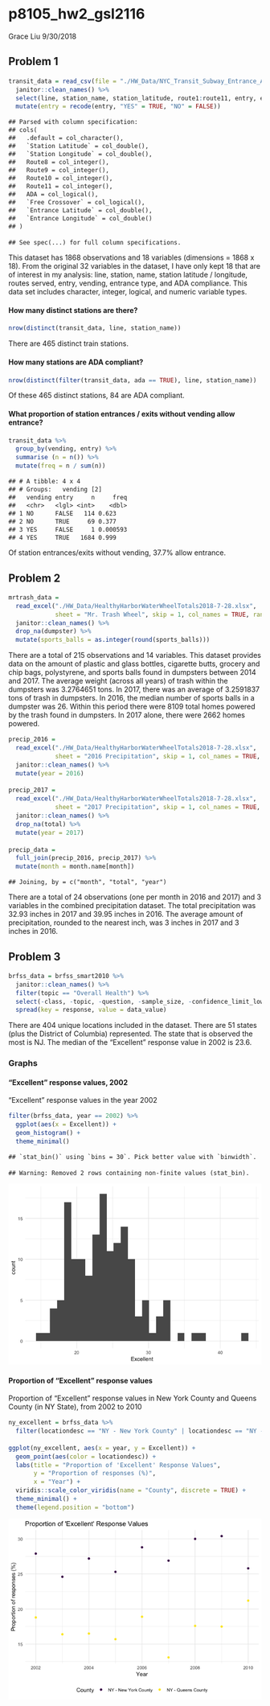 p8105\_hw2\_gsl2116
================
Grace Liu
9/30/2018

Problem 1
---------

``` r
transit_data = read_csv(file = "./HW_Data/NYC_Transit_Subway_Entrance_And_Exit_Data.csv") %>% 
  janitor::clean_names() %>% 
  select(line, station_name, station_latitude, route1:route11, entry, entrance_type, vending, ada) %>% 
  mutate(entry = recode(entry, "YES" = TRUE, "NO" = FALSE))
```

    ## Parsed with column specification:
    ## cols(
    ##   .default = col_character(),
    ##   `Station Latitude` = col_double(),
    ##   `Station Longitude` = col_double(),
    ##   Route8 = col_integer(),
    ##   Route9 = col_integer(),
    ##   Route10 = col_integer(),
    ##   Route11 = col_integer(),
    ##   ADA = col_logical(),
    ##   `Free Crossover` = col_logical(),
    ##   `Entrance Latitude` = col_double(),
    ##   `Entrance Longitude` = col_double()
    ## )

    ## See spec(...) for full column specifications.

This dataset has 1868 observations and 18 variables (dimensions = 1868 x 18). From the original 32 variables in the dataset, I have only kept 18 that are of interest in my analysis: line, station, name, station latitude / longitude, routes served, entry, vending, entrance type, and ADA compliance. This data set includes character, integer, logical, and numeric variable types.

#### How many distinct stations are there?

``` r
nrow(distinct(transit_data, line, station_name))
```

There are 465 distinct train stations.

#### How many stations are ADA compliant?

``` r
nrow(distinct(filter(transit_data, ada == TRUE), line, station_name))
```

Of these 465 distinct stations, 84 are ADA compliant.

#### What proportion of station entrances / exits without vending allow entrance?

``` r
transit_data %>%
  group_by(vending, entry) %>%
  summarise (n = n()) %>%
  mutate(freq = n / sum(n))
```

    ## # A tibble: 4 x 4
    ## # Groups:   vending [2]
    ##   vending entry     n     freq
    ##   <chr>   <lgl> <int>    <dbl>
    ## 1 NO      FALSE   114 0.623   
    ## 2 NO      TRUE     69 0.377   
    ## 3 YES     FALSE     1 0.000593
    ## 4 YES     TRUE   1684 0.999

Of station entrances/exits without vending, 37.7% allow entrance.

Problem 2
---------

``` r
mrtrash_data =
  read_excel("./HW_Data/HealthyHarborWaterWheelTotals2018-7-28.xlsx",
             sheet = "Mr. Trash Wheel", skip = 1, col_names = TRUE, range = "A2:N256") %>% 
  janitor::clean_names() %>% 
  drop_na(dumpster) %>% 
  mutate(sports_balls = as.integer(round(sports_balls)))
```

There are a total of 215 observations and 14 variables. This dataset provides data on the amount of plastic and glass bottles, cigarette butts, grocery and chip bags, polystyrene, and sports balls found in dumpsters between 2014 and 2017. The average weight (across all years) of trash within the dumpsters was 3.2764651 tons. In 2017, there was an average of 3.2591837 tons of trash in dumpsters. In 2016, the median number of sports balls in a dumpster was 26. Within this period there were 8109 total homes powered by the trash found in dumpsters. In 2017 alone, there were 2662 homes powered.

``` r
precip_2016 =
  read_excel("./HW_Data/HealthyHarborWaterWheelTotals2018-7-28.xlsx",
             sheet = "2016 Precipitation", skip = 1, col_names = TRUE, range = "A2:B14") %>% 
  janitor::clean_names() %>% 
  mutate(year = 2016)

precip_2017 =
  read_excel("./HW_Data/HealthyHarborWaterWheelTotals2018-7-28.xlsx",
             sheet = "2017 Precipitation", skip = 1, col_names = TRUE, range = "A2:B14") %>%
  janitor::clean_names() %>% 
  drop_na(total) %>% 
  mutate(year = 2017)

precip_data =
  full_join(precip_2016, precip_2017) %>% 
  mutate(month = month.name[month])
```

    ## Joining, by = c("month", "total", "year")

There are a total of 24 observations (one per month in 2016 and 2017) and 3 variables in the combined precipitation dataset. The total precipitation was 32.93 inches in 2017 and 39.95 inches in 2016. The average amount of precipitation, rounded to the nearest inch, was 3 inches in 2017 and 3 inches in 2016.

Problem 3
---------

``` r
brfss_data = brfss_smart2010 %>% 
  janitor::clean_names() %>% 
  filter(topic == "Overall Health") %>% 
  select(-class, -topic, -question, -sample_size, -confidence_limit_low:-geo_location) %>% 
  spread(key = response, value = data_value)
```

There are 404 unique locations included in the dataset. There are 51 states (plus the District of Columbia) represented. The state that is observed the most is NJ. The median of the “Excellent” response value in 2002 is 23.6.

### Graphs

#### “Excellent” response values, 2002

“Excellent” response values in the year 2002

``` r
filter(brfss_data, year == 2002) %>% 
  ggplot(aes(x = Excellent)) +
  geom_histogram() +
  theme_minimal()
```

    ## `stat_bin()` using `bins = 30`. Pick better value with `binwidth`.

    ## Warning: Removed 2 rows containing non-finite values (stat_bin).

![](p8105_hw2_gsl2116_files/figure-markdown_github/unnamed-chunk-1-1.png)

#### Proportion of “Excellent” response values

Proportion of “Excellent” response values in New York County and Queens County (in NY State), from 2002 to 2010

``` r
ny_excellent = brfss_data %>% 
  filter(locationdesc == "NY - New York County" | locationdesc == "NY - Queens County")

ggplot(ny_excellent, aes(x = year, y = Excellent)) +
  geom_point(aes(color = locationdesc)) +
  labs(title = "Proportion of 'Excellent' Response Values",
       y = "Proportion of responses (%)",
       x = "Year") +
  viridis::scale_color_viridis(name = "County", discrete = TRUE) +
  theme_minimal() +
  theme(legend.position = "bottom")
```

![](p8105_hw2_gsl2116_files/figure-markdown_github/unnamed-chunk-2-1.png)

